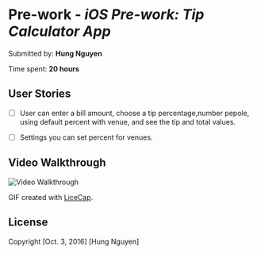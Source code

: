 # Pre-work - *iOS Pre-work: Tip Calculator App*

Submitted by: **Hung Nguyen**

Time spent: **20 hours**

## User Stories

* [ ] User can enter a bill amount, choose a tip percentage,number pepole, using default percent with venue, and see the tip and total values.
* [ ] Settings you can set percent for venues.


## Video Walkthrough 

<img src='http://im.ezgif.com/tmp/ezgif-3572713344.gif' title='Video Walkthrough' width='' alt='Video Walkthrough' />

GIF created with [LiceCap](http://www.cockos.com/licecap/).

## License

Copyright [Oct. 3, 2016] [Hung Nguyen]

